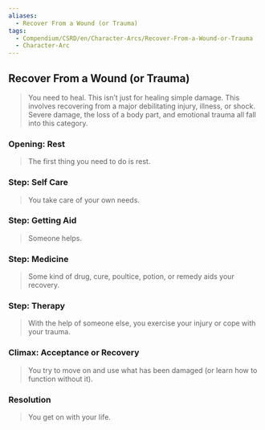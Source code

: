 ```yaml
---
aliases:
  - Recover From a Wound (or Trauma)
tags:
  - Compendium/CSRD/en/Character-Arcs/Recover-From-a-Wound-or-Trauma
  - Character-Arc
---
```

## Recover From a Wound (or Trauma)  
>You need to heal. This isn’t just for healing simple damage. This involves recovering from a major debilitating injury, illness, or shock. Severe damage, the loss of a body part, and emotional trauma all fall into this category.   
### Opening: Rest  
>The first thing you need to do is rest.  
### Step: Self Care  
>You take care of your own needs.  
### Step: Getting Aid  
>Someone helps.  
### Step: Medicine  
>Some kind of drug, cure, poultice, potion, or remedy aids your recovery.  
### Step: Therapy  
>With the help of someone else, you exercise your injury or cope with your trauma.  
### Climax: Acceptance or Recovery  
>You try to move on and use what has been damaged (or learn how to function without it).   
### Resolution  
>You get on with your life.